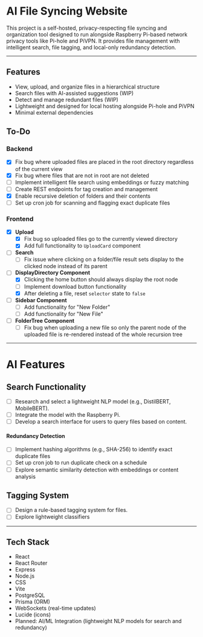# AI File Syncing Website

This project is a self-hosted, privacy-respecting file syncing and organization tool designed to run alongside Raspberry Pi-based network privacy tools like Pi-hole and PiVPN. It provides file management with intelligent search, file tagging, and local-only redundancy detection. 

---

## Features

- View, upload, and organize files in a hierarchical structure
- Search files with AI-assisted suggestions (WIP)
- Detect and manage redundant files (WIP)
- Lightweight and designed for local hosting alongside Pi-hole and PiVPN
- Minimal external dependencies

## To-Do

### Backend
- [x] Fix bug where uploaded files are placed in the root directory regardless of the current view
- [x] Fix bug where files that are not in root are not deleted
- [ ] Implement intelligent file search using embeddings or fuzzy matching
- [ ] Create REST endpoints for tag creation and management
- [x] Enable recursive deletion of folders and their contents
- [ ] Set up cron job for scanning and flagging exact duplicate files

### Frontend
- [x] **Upload**
  - [x] Fix bug so uploaded files go to the currently viewed directory
  - [x] Add full functionality to `UploadCard` component

- [ ] **Search**
  - [ ] Fix issue where clicking on a folder/file result sets display to the clicked node instead of its parent

- [ ] **DisplayDirectory Component**
  - [x] Clicking the home button should always display the root node
  - [ ] Implement download button functionality
  - [x] After deleting a file, reset `selector` state to `false`

- [ ] **Sidebar Component**
  - [ ] Add functionality for "New Folder"
  - [ ] Add functionality for "New File"

- [ ] **FolderTree Component**
  - [ ] Fix bug when uploading a new file so only the parent node of the uploaded file is re-rendered instead of the whole recursion tree

---

# AI Features

## Search Functionality
- [ ] Research and select a lightweight NLP model (e.g., DistilBERT, MobileBERT).
- [ ] Integrate the model with the Raspberry Pi.
- [ ] Develop a search interface for users to query files based on content.

#### Redundancy Detection
- [ ] Implement hashing algorithms (e.g., SHA-256) to identify exact duplicate files
- [ ] Set up cron job to run duplicate check on a schedule
- [ ] Explore semantic similarity detection with embeddings or content analysis

## Tagging System
- [ ] Design a rule-based tagging system for files.
- [ ] Explore lightweight classifiers

---

## Tech Stack
- React
- React Router
- Express
- Node.js
- CSS
- Vite
- PostgreSQL
- Prisma (ORM)
- WebSockets (real-time updates)
- Lucide (icons)
- Planned: AI/ML Integration (lightweight NLP models for search and redundancy)
